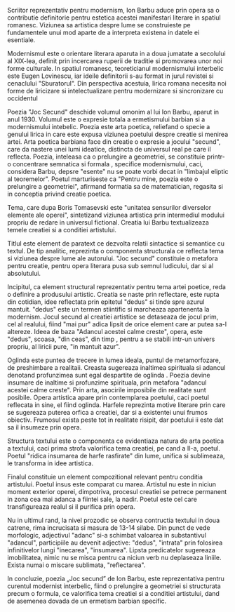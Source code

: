 Scriitor reprezentativ pentru modernism, Ion Barbu aduce prin opera sa o contributie definitorie pentru estetica acestei manifestari literare in spatiul romanesc. Viziunea sa artistica despre lume se construieste pe fundamentele unui mod aparte de a interpreta existena in datele ei esentiale.

Modernismul este o orientare literara aparuta in a doua jumatate a secolului al XIX-lea, definit prin incercarea ruperii de traditie si promovarea unor noi forme culturale. In spatiul romanesc, teoreticianul modernismului interbelic este Eugen Lovinescu, iar ideile definitorii s-au format in jurul revistei si cenaclului "Sburatorul". Din perspectiva acestuia, lirica romana necesita noi forme de liricizare si intelectualizare pentru modernizare si sincronizare cu occidentul

Poezia "Joc Secund" deschide volumul omonim al lui Ion Barbu, aparut in anul 1930. Volumul este o expresie totala a ermetismului barbian si a modernismului intebelic. Poezia este arta poetica, reliefand o specie a genului lirica in care este expusa viziunea poetului despre creatie si menirea artei. Arta poetica barbiana face din creatie o expresie a jocului "secund", care da nastere unei lumi ideatice, distincta de universul real pe care il reflecta. Poezia, inteleasa ca o prelungire a geometriei, se constituie printr-o concentrare semnatica si formala , specifice modernismului, caci, considera Barbu, depsre "esente" nu se poate vorbi decat in "limbajul eliptic al teoremelor". Poetul marturiseste ca "Pentru mine, poezia este o prelungire a geometriei", afirmand formatia sa de matematician, regasita si in conceptia privind creatie poetica.

Tema, care dupa Boris Tomasevski este "unitatea sensurilor diverselor elemente ale operei", sintetizand viziunea artistica prin intermediul modului propriu de redare in universul fictional. Creatia lui Barbu textualizeaza temele creatiei si a conditiei artistului.

Titlul este element de paratext ce dezvolta relatii sintactice si semantice cu textul. De tip analitic, reprezinta o componenta structurala ce reflecta tema si viziunea despre lume ale autorului. "Joc secund" constituie o metafora pentru creatie, pentru opera literara pusa sub semnul ludicului, dar si al absolutului.

Incipitul, ca element structural reprezentativ pentru tema artei poetice, reda o definire a produsului artistic. Creatia se naste prin reflectare, este rupta din cotidian, idee reflectata prin epitetul "dedus" si tinde spre azurul mantuit. "dedus" este un termen stiintific si marcheaza apartenenta la modernism. Jocul secund al creatiei artistice se detaseaza de jocul prim, cel al realului, fiind "mai pur" adica lipsit de orice element care ar putea sa-l altereze. Ideea de baza "Adancul acestei calme creste", opera, este "dedus", scoasa, "din ceas", din timp , pentru a se stabili intr-un univers propriu, al liricii pure, "in mantuit azur".  

Oglinda este puntea de trecere in lumea ideala, puntul de metamorfozare, de preshimbare a realitaii. Creasta sugereaza inaltimea spirituala si adancul denotand profunzimea sunt egal despartite de oglinda  . Poezia devine insumare de inaltime si profunzime spirituala, prin metafora "adancul acestei calme creste". Prin arta, asocirile imposibile din realitate sunt posibile. Opera artistica apare prin contemplarea poetului, caci poetul reflecata in sine, el fiind oglinda. Harfele reprezinta motive literare prin care se sugereaza puterea orfica a creatiei, dar si a existentei unui frumos obiectiv. Frumosul exista peste tot in realitate risipit, dar poetului ii este dat sa il insumeze prin opera.

Structura textului este o componenta ce evidentiaza natura de arta poetica a textului, caci prima strofa valorifica tema creatiei, pe cand a II-a, poetul. Poetul "ridica insumarea de harfe   rasfirate" din lume, unifica si sublimeaza, le transforma in idee artistica.

Finalul constituie un element compozitional relevant pentru conditia artistului. Poetul insus este comparat cu marea. Artistul nu este in niciun moment exterior operei, dimpotriva, procesul creatiei se petrece permanent in zona cea mai adanca a fiintei sale, la nadir. Poetul este cel care transfigureaza realul si il purifica prin opera.

Nu in ultimul rand, la nivel prozodic se observa contructia textului in doua catrene, rima incrucisata si masura de 13-14 silabe. Din punct de vede morfologic, adjectivul "adanc" si-a schimbat valoarea in substantivul "adancul", participiile au devenit adjective: "dedus", "intrata" prin folosirea infinitivelor lungi "inecarea", "insumarea". Lipsta predicatelor sugereaza imobilitatea, nimic nu se misca pentru ca niciun verb nu deplaseaza liniile. Exista numai o miscare sublimata, "reflectarea".

In concluzie, poezia „Joc secund” de Ion Barbu, este reprezentativa pentru curentul modernist interbelic, fiind o prelungire a geometriei si structurata precum o formula, ce valorifica tema creatiei si a conditiei artistului, dand de asemenea dovada de un ermetism barbian specific.